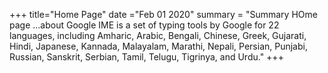 +++
title="Home Page"
date ="Feb 01 2020"
summary = "Summary HOme page ...about Google IME is a set of typing tools by Google for 22 languages, including Amharic, Arabic, Bengali, Chinese, Greek, Gujarati, Hindi, Japanese, Kannada, Malayalam, Marathi, Nepali, Persian, Punjabi, Russian, Sanskrit, Serbian, Tamil, Telugu, Tigrinya, and Urdu."
+++